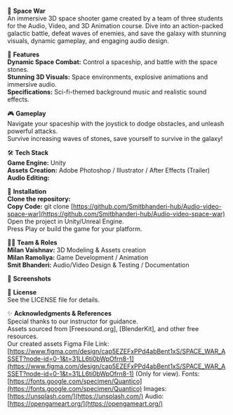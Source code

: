 🌌 **Space War** <br/>
An immersive 3D space shooter game created by a team of three students for the Audio, Video, and 3D Animation course. Dive into an action-packed galactic battle, defeat waves of enemies, and save the galaxy with stunning visuals, dynamic gameplay, and engaging audio design.

🚀 **Features** <br/>
**Dynamic Space Combat:** Control a spaceship, and battle with the space stones. <br/>
**Stunning 3D Visuals:** Space environments, explosive animations and immersive audio. <br/>
**Specifications:** Sci-fi-themed background music and realistic sound effects. <br/>

🎮 **Gameplay** <br/>
Navigate your spaceship with the joystick to dodge obstacles, and unleash powerful attacks. <br/>
Survive increasing waves of stones, save yourself to survive in the galaxy! <br/>

🛠️ **Tech Stack** <br/>
**Game Engine:** Unity <br/>
**Assets Creation:** Adobe Photoshop / Illustrator / After Effects (Trailer) <br/>
**Audio Editing:**  <br/>

📂 **Installation** <br/>
**Clone the repository:** <br/>
**Copy Code:** git clone [https://github.com/Smitbhanderi-hub/Audio-video-space-war](https://github.com/Smitbhanderi-hub/Audio-video-space-war)  <br/>
Open the project in Unity/Unreal Engine. <br/>
Press Play or build the game for your platform. <br/>

👩‍💻 **Team & Roles** <br/>
**Milan Vaishnav:** 3D Modeling & Assets creation <br/>
**Milan Ramoliya:** Game Development /  Animation <br/>
**Smit Bhanderi:** Audio/Video Design & Testing / Documentation <br/>

📸 **Screenshots** <br/>

📄 **License** <br/>
See the LICENSE file for details. <br/>

✨ **Acknowledgments & References** <br/>
Special thanks to our instructor for guidance. <br/>
Assets sourced from [Freesound.org], [BlenderKit], and other free resources. <br/>
Our created assets Figma File Link: [https://www.figma.com/design/cap5EZEFxPPd4abBent1xS/SPACE_WAR_ASSET?node-id=0-1&t=31LL6ti0bWpOfrn8-1](https://www.figma.com/design/cap5EZEFxPPd4abBent1xS/SPACE_WAR_ASSET?node-id=0-1&t=31LL6ti0bWpOfrn8-1) (Only for view).
Fonts: [https://fonts.google.com/specimen/Quantico](https://fonts.google.com/specimen/Quantico)
Images: [https://unsplash.com/](https://unsplash.com/)
Audio: [https://opengameart.org/](https://opengameart.org/)
